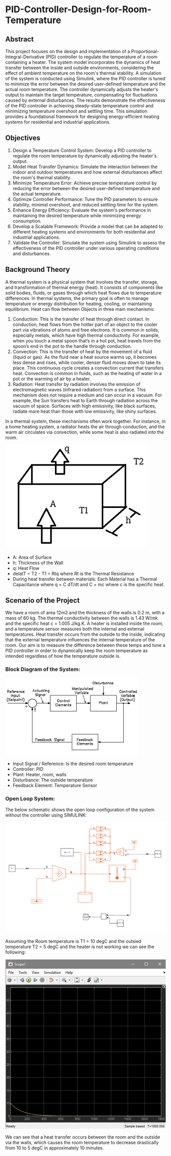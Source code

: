 # PID-Controller-Design-for-Room-Temperature
## Abstract
This project focuses on the design and implementation of a Proportional-Integral-Derivative (PID) controller to regulate the temperature of a room containing a heater. The system model incorporates the dynamics of heat transfer between the inside and outside environments, considering the effect of ambient temperature on the room's thermal stability. A simulation of the system is conducted using Simulink, where the PID controller is tuned to minimize the error between the desired user-defined temperature and the actual room temperature. The controller dynamically adjusts the heater's output to maintain the target temperature, compensating for fluctuations caused by external disturbances. The results demonstrate the effectiveness of the PID controller in achieving steady-state temperature control and minimizing temperature overshoot and settling time. This simulation provides a foundational framework for designing energy-efficient heating systems for residential and industrial applications.

## Objectives
1.	Design a Temperature Control System: Develop a PID controller to regulate the room temperature by dynamically adjusting the heater's output.
2.	Model Heat Transfer Dynamics: Simulate the interaction between the indoor and outdoor temperatures and how external disturbances affect the room's thermal stability.
3.	Minimize Temperature Error: Achieve precise temperature control by reducing the error between the desired user-defined temperature and the actual temperature.
4.	Optimize Controller Performance: Tune the PID parameters to ensure stability, minimal overshoot, and reduced settling time for the system.
5.	Enhance Energy Efficiency: Evaluate the system's performance in maintaining the desired temperature while minimizing energy consumption.
6.	Develop a Scalable Framework: Provide a model that can be adapted to different heating systems and environments for both residential and industrial applications.
7.	Validate the Controller: Simulate the system using Simulink to assess the effectiveness of the PID controller under various operating conditions and disturbances.

## Background Theory
A thermal system is a physical system that involves the transfer, storage, and transformation of thermal energy (heat). It consists of components like solid bodies, fluids, or gases through which heat flows due to temperature differences. In thermal systems, the primary goal is often to manage temperature or energy distribution for heating, cooling, or maintaining equilibrium.
Heat can flow between Objects in three main mechanisms:
1.	Conduction: This is the transfer of heat through direct contact. In conduction, heat flows from the hotter part of an object to the cooler part via vibrations of atoms and free electrons. It is common in solids, especially metals, which have high thermal conductivity. For example, when you touch a metal spoon that’s in a hot pot, heat travels from the spoon’s end in the pot to the handle through conduction.
2.	Convection: This is the transfer of heat by the movement of a fluid (liquid or gas). As the fluid near a heat source warms up, it becomes less dense and rises, while cooler, denser fluid moves down to take its place. This continuous cycle creates a convection current that transfers heat. Convection is common in fluids, such as the heating of water in a pot or the warming of air by a heater.
3.	Radiation: Heat transfer by radiation involves the emission of electromagnetic waves (infrared radiation) from a surface. This mechanism does not require a medium and can occur in a vacuum. For example, the Sun transfers heat to Earth through radiation across the vacuum of space. Surfaces with high emissivity, like black surfaces, radiate more heat than those with low emissivity, like shiny surfaces.

In a thermal system, these mechanisms often work together. For instance, in a home heating system, a radiator heats the air through conduction, and the warm air circulates via convection, while some heat is also radiated into the room.

![1](Thermalheat.png)

- A: Area of Surface
- h: Thickness of the Wall
- q: Heat Flow
- delatT = T2 - T1 = Rtq where Rt is the Thermal Resistance
- During heat transfer between materials: Each Material has a Thermal Capacitance where q = C dT/dt and C = mc where c is the specific heat.

## Scenario of the Project
We have a room of area 12m2 and the thickness of the walls is 0.2 m, with a mass of 60 kg. The thermal conductivity between the walls is 1.43 W/mk and the specific heat c = 1.005 J/kg.K.
A heater is installed inside the room, and a temperature sensor measures both the internal and external temperatures. Heat transfer occurs from the outside to the inside, indicating that the external temperature influences the internal temperature of the room.
 Our aim is to measure the difference between these temps and tune a PID controller in order to dynamically keep the room temperature as intended regardless of how the temperature outside is.

### Block Diagram of the System:
 ![Block Diagram](diagram.png)

 - Input Signal / Reference: Is the desired room temperature
 - Controller: PID
 - Plant: Heater, room, walls
 - Disturbance: The outside temperature
 - Feedback Element: Temperature Sensor

### Open Loop System:
The below schematic shows the open loop configuration of the system without the controller using SIMULINK:

![open](open.png)

Assuming the Room temperature is T1 = 10 degC and the outsied temperature T2 = 5 degC and the heater is not working we can see the following:

![openres](openresult.png)

We can see that a heat transfer occurs between the room and the outside via the walls, which causes the room temperature to decrease drastically from 10 to 5 degC in approximately 10 minutes.

 

 


